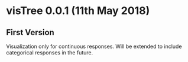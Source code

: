 # visTree 0.0.1 (11th May 2018)

## First Version

Visualization only for continuous responses. Will be extended to include categorical responses in the future. 
